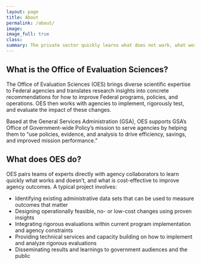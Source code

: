 ```yaml
---
layout: page
title: About
permalink: /about/
image:
image_full: true
class:
summary: The private sector quickly learns what does not work, what works, and what works most cost-effectively - government should, too.
---
```

## What is the Office of Evaluation Sciences?

The Office of Evaluation Sciences (OES) brings diverse scientific expertise to Federal agencies and translates research insights into concrete recommendations for how to improve Federal programs, policies, and operations. OES then works with agencies to implement, rigorously test, and evaluate the impact of these changes.

Based at the General Services Administration (GSA), OES supports GSA’s Office of Government-wide Policy’s mission to serve agencies by helping them to “use policies, evidence, and analysis to drive efficiency, savings, and improved mission performance.”

## What does OES do?

OES pairs teams of experts directly with agency collaborators to learn quickly what works and doesn’t, and what is cost-effective to improve agency outcomes. A typical project involves:

  - Identifying existing administrative data sets that can be used to measure outcomes that matter
  - Designing operationally feasible, no- or low-cost changes using proven insights 
  - Integrating rigorous evaluations within current program implementation and agency constraints
  - Providing technical services and capacity building on how to implement and analyze rigorous evaluations
  - Disseminating results and learnings to government audiences and the public


